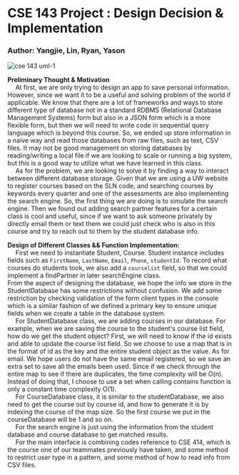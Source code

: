 
CSE 143 Project : Design Decision & Implementation
===

### Author: Yangjie, Lin, Ryan, Yason

![cse 143 uml-1](https://user-images.githubusercontent.com/50006786/101194012-3e737f80-3612-11eb-9ed2-82937c5b632f.png)

**Preliminary Thought & Motivation**\
&emsp; At first, we are only trying to design an app to save personal information. However, since we
want it to be a useful and solving problem of the world if applicable. We know that there are a lot of frameworks and ways
to store different type of database not in a standard RDBMS (Relational Database Management Systems) form but also in a JSON form which is a more flexible form, but then we will need to write code in sequential query language which is beyond this course. So, we ended up store information in a naive way and read those databases from raw files, such as
text, CSV files. It may not be good management on storing databases by reading/writing a local file if we are looking to scale or
running a big system, but this is a good way to utilize what we have learned in this class.\
&emsp; As for the problem, we are looking to solve it by finding a way to interact between different database storage.
Given that we are using a UW website to register courses based on the SLN code, and searching courses by keywords
every quarter and one of the assessments are also implementing the search engine. So, the first thing we are doing is to
simulate the search engine. Then we found out adding search partner features for a certain class is cool and useful, since
if we want to ask someone privately by directly email them or text them we could just check who is also in this course and try to reach out to them by the student database info.

**Design of Different Classes && Function Implementation:**\
&emsp; First we need to instantiate Student, Course.
Student instance includes fields such as `FirstName`, `LastName`, `Email`, `Phone`, `studentId`.
To record what courses do students took, we also add a `courselist` field, so that we could implement a findPartner in later searchEngine class.\
From the aspect of designing the database, we hope the info we store in the StudentDatabase has some restrictions without confusion. We add some restriction by checking validation of the form client types in the console which is a similar fashion of we defined a primary key to ensure unique fields when we create
a table in the database system.\
&emsp; For StudentDatabase class, we are adding courses in our database. For example, when we are saving the course to the student's course list field,
how do we get the student object? First, we will need to know if the id exists and able to update the course list field.
So we choose to use a map that is in the format of id as the key and the entire student object as the value.
As for email. We hope users do not have the same email registered, so we save an extra set to save all the emails been used.
Since if we check through the entire map to see if there are duplicates, the time complexity will be O(n). Instead of doing that,
I choose to use a set when calling contains function is only a constant time complexity O(1).\
&emsp; For CourseDatabase class, it is similar to the studentDatabase, we also need to get the course out by course id, and how to generate it is by indexing the course of the map size.
So the first course we put in the courseDatabase will be 1 and so on.\
&emsp; For the search engine is just using the information from the student database and course database to get matched results.\
&emsp; For the main interface is combining codes reference to CSE 414, which is the course one of our teammates previously have taken,
and some method to restrict user type in a pattern, and some method of how to read info from CSV files.
